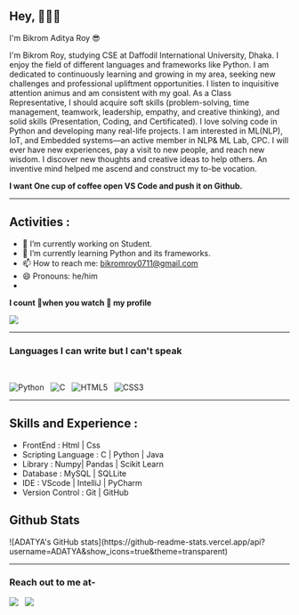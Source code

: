 ## Hey, 🙋🏼‍♂️
<p>I'm Bikrom Aditya Roy 😎</p>
<p>I'm Bikrom Roy, studying CSE at Daffodil International University, Dhaka. I enjoy the field of different languages and frameworks like Python.
I am dedicated to continuously learning and growing in my area, seeking new challenges and professional upliftment opportunities.
I listen to inquisitive attention animus and am consistent with my goal. 
As a Class Representative, I should acquire soft skills (problem-solving, time management, teamwork, leadership, empathy, and creative thinking),  and solid skills (Presentation, Coding, and Certificated). 
I love solving code in Python and developing many real-life projects. I am interested in ML(NLP), IoT, and Embedded systems—an active member in NLP& ML Lab, CPC.
I will ever have new experiences, pay a visit to new people, and reach new wisdom.  I discover new thoughts and creative ideas to help others. An inventive mind helped me ascend and construct my to-be vocation.
</p>
<p><b>I want One cup of coffee open VS Code and push it on Github.</b></p>

<hr />

## Activities  :

- 🔭 I’m currently working on Student. 
- 🌱 I’m currently learning Python and its frameworks. 
- 📫 How to reach me: bikromroy0711@gmail.com 
- 😄 Pronouns: he/him 
- 
<p><b>I count 📝when you watch 👀 my profile </b></p>

![](https://komarev.com/ghpvc/?username=ADATYA&color=brightgreen)

<hr />

### Languages I can write but  I can't speak 

<br />

![Python](https://img.shields.io/badge/python-3670A0?style=for-the-badge&logo=python&logoColor=ffdd54) &nbsp;
![C](https://img.shields.io/badge/c-%2300599C.svg?style=for-the-badge&logo=c&logoColor=white) &nbsp;
![HTML5](https://img.shields.io/badge/html5-%23E34F26.svg?style=for-the-badge&logo=html5&logoColor=white) &nbsp;
![CSS3](https://img.shields.io/badge/css3-%231572B6.svg?style=for-the-badge&logo=css3&logoColor=white)
<hr />

##  Skills and Experience :

- FrontEnd           : Html | Css 
- Scripting Language : C | Python | Java
- Library            : Numpy| Pandas | Scikit Learn 
- Database           : MySQL | SQLLite 
- IDE                : VScode | IntelliJ | PyCharm 
- Version Control     : Git | GitHub

<h2>Github Stats</h2>
 ![ADATYA's GitHub stats](https://github-readme-stats.vercel.app/api?username=ADATYA&show_icons=true&theme=transparent)
</p>

<hr />

### Reach out to me at-
[<img src="https://img.shields.io/badge/linkedin-%230077B5.svg?&style=for-the-badge&logo=linkedin&logoColor=white" />](linkedin.com/in/bikrom-roy-68884a226) &nbsp;
[<img src ="https://img.shields.io/badge/Email-Here-%23E4405F.svg?&style=for-the-badge&logo=&logoColor=white%22">](bikromroy0711@gmail.com)




